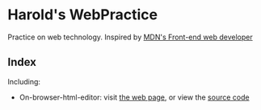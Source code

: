 # Harold's WebPractice

Practice on web technology. Inspired by <a href="https://developer.mozilla.org/en-US/docs/Learn/Front-end_web_developer">MDN's Front-end web developer</a>

## Index

Including:
- On-browser-html-editor: visit [the web page](https://www.haroldgao.com/WebPractice/on-browser-html-editor/), or view the [source code](https://github.com/xiangaoole/WebPractice/tree/main/on-browser-html-editor/)

